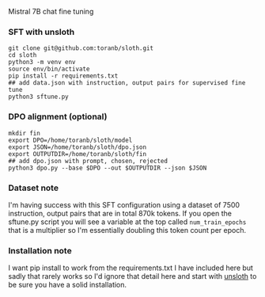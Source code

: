 Mistral 7B chat fine tuning

### SFT with unsloth

```
git clone git@github.com:toranb/sloth.git
cd sloth
python3 -m venv env
source env/bin/activate
pip install -r requirements.txt
## add data.json with instruction, output pairs for supervised fine tune
python3 sftune.py
```


### DPO alignment (optional)

```
mkdir fin
export DPO=/home/toranb/sloth/model
export JSON=/home/toranb/sloth/dpo.json
export OUTPUTDIR=/home/toranb/sloth/fin
## add dpo.json with prompt, chosen, rejected
python3 dpo.py --base $DPO --out $OUTPUTDIR --json $JSON
```

### Dataset note

I'm having success with this SFT configuration using a dataset of 7500 instruction, output pairs that are in total 870k tokens. If you open the sftune.py script you will see a variable at the top called `num_train_epochs` that is a multiplier so I'm essentially doubling this token count per epoch.

### Installation note

I want pip install to work from the requirements.txt I have included here but sadly that rarely works so I'd ignore that detail here and start with [unsloth](https://github.com/unslothai/unsloth) to be sure you have a solid installation.
